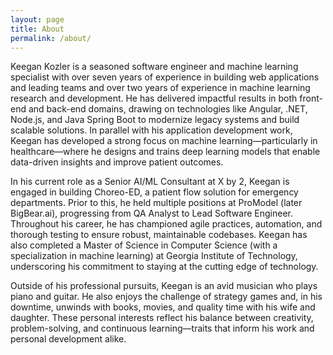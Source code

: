```yaml
---
layout: page
title: About
permalink: /about/
---
```


Keegan Kozler is a seasoned software engineer and machine learning specialist with over seven years of experience in building web applications and leading teams and over two years of experience in machine learning research and development. He has delivered impactful results in both front-end and back-end domains, drawing on technologies like Angular, .NET, Node.js, and Java Spring Boot to modernize legacy systems and build scalable solutions. In parallel with his application development work, Keegan has developed a strong focus on machine learning—particularly in healthcare—where he designs and trains deep learning models that enable data-driven insights and improve patient outcomes.

In his current role as a Senior AI/ML Consultant at X by 2, Keegan is engaged in building Choreo-ED, a patient flow solution for emergency departments. Prior to this, he held multiple positions at ProModel (later BigBear.ai), progressing from QA Analyst to Lead Software Engineer. Throughout his career, he has championed agile practices, automation, and thorough testing to ensure robust, maintainable codebases. Keegan has also completed a Master of Science in Computer Science (with a specialization in machine learning) at Georgia Institute of Technology, underscoring his commitment to staying at the cutting edge of technology.

Outside of his professional pursuits, Keegan is an avid musician who plays piano and guitar. He also enjoys the challenge of strategy games and, in his downtime, unwinds with books, movies, and quality time with his wife and daughter. These personal interests reflect his balance between creativity, problem-solving, and continuous learning—traits that inform his work and personal development alike.
